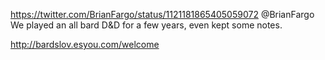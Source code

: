 https://twitter.com/BrianFargo/status/1121181865405059072 @BrianFargo We played an all bard D&amp;D for a few years, even kept some notes.

http://bardslov.esyou.com/welcome